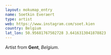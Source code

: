 ```yaml
---
layout: mokumap_entry
name: Soetkin Everaert
type: artist
web: https://www.instagram.com/soet.kien
country: Belgium
lat_lon: 50.95681767502728 3.6416313041878823
---
```

Artist from **Gent**, *Belgium*.